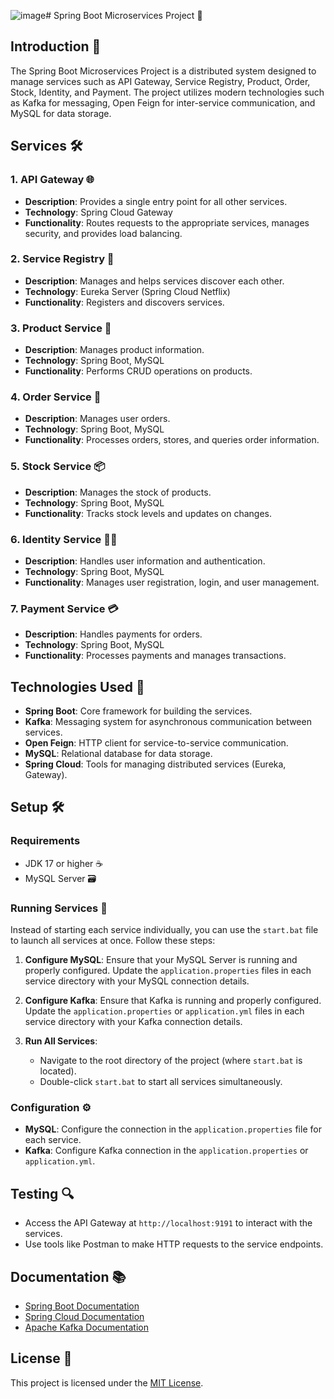 ![image](https://github.com/user-attachments/assets/971fbd4f-0504-4135-9652-0e97e7a4eaf0)# Spring Boot Microservices Project 🚀

## Introduction 🌟

The Spring Boot Microservices Project is a distributed system designed to manage services such as API Gateway, Service Registry, Product, Order, Stock, Identity, and Payment. The project utilizes modern technologies such as Kafka for messaging, Open Feign for inter-service communication, and MySQL for data storage.

## Services 🛠️

### 1. API Gateway 🌐
- **Description**: Provides a single entry point for all other services.
- **Technology**: Spring Cloud Gateway
- **Functionality**: Routes requests to the appropriate services, manages security, and provides load balancing.

### 2. Service Registry 📜
- **Description**: Manages and helps services discover each other.
- **Technology**: Eureka Server (Spring Cloud Netflix)
- **Functionality**: Registers and discovers services.

### 3. Product Service 🛒
- **Description**: Manages product information.
- **Technology**: Spring Boot, MySQL
- **Functionality**: Performs CRUD operations on products.

### 4. Order Service 🧾
- **Description**: Manages user orders.
- **Technology**: Spring Boot, MySQL
- **Functionality**: Processes orders, stores, and queries order information.

### 5. Stock Service 📦
- **Description**: Manages the stock of products.
- **Technology**: Spring Boot, MySQL
- **Functionality**: Tracks stock levels and updates on changes.

### 6. Identity Service 🧑‍💻
- **Description**: Handles user information and authentication.
- **Technology**: Spring Boot, MySQL
- **Functionality**: Manages user registration, login, and user management.

### 7. Payment Service 💳
- **Description**: Handles payments for orders.
- **Technology**: Spring Boot, MySQL
- **Functionality**: Processes payments and manages transactions.

## Technologies Used 🔧

- **Spring Boot**: Core framework for building the services.
- **Kafka**: Messaging system for asynchronous communication between services.
- **Open Feign**: HTTP client for service-to-service communication.
- **MySQL**: Relational database for data storage.
- **Spring Cloud**: Tools for managing distributed services (Eureka, Gateway).

## Setup 🛠️

### Requirements
- JDK 17 or higher ☕
- MySQL Server 🗃️

### Running Services 🚀

Instead of starting each service individually, you can use the `start.bat` file to launch all services at once. Follow these steps:

1. **Configure MySQL**: Ensure that your MySQL Server is running and properly configured. Update the `application.properties` files in each service directory with your MySQL connection details.

2. **Configure Kafka**: Ensure that Kafka is running and properly configured. Update the `application.properties` or `application.yml` files in each service directory with your Kafka connection details.

3. **Run All Services**:
   - Navigate to the root directory of the project (where `start.bat` is located).
   - Double-click `start.bat` to start all services simultaneously.

### Configuration ⚙️

- **MySQL**: Configure the connection in the `application.properties` file for each service.
- **Kafka**: Configure Kafka connection in the `application.properties` or `application.yml`.

## Testing 🔍

- Access the API Gateway at `http://localhost:9191` to interact with the services.
- Use tools like Postman to make HTTP requests to the service endpoints.

## Documentation 📚

- [Spring Boot Documentation](https://spring.io/projects/spring-boot)
- [Spring Cloud Documentation](https://spring.io/projects/spring-cloud)
- [Apache Kafka Documentation](https://kafka.apache.org/documentation/)

## License 📝

This project is licensed under the [MIT License](LICENSE).
